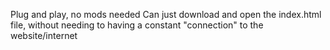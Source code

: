 Plug and play, no mods needed
Can just download and open the index.html file, without needing to having a constant "connection" to the website/internet 
